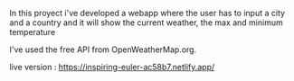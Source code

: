 In this proyect i've developed a webapp where the user has to input a city and a country and it will show the current weather, the max and minimum temperature

I've used the free API from OpenWeatherMap.org.

live version : https://inspiring-euler-ac58b7.netlify.app/
